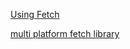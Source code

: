 

[Using Fetch](https://developer.mozilla.org/en-US/docs/Web/API/Fetch_API/Using_Fetch#Browser_compatibility)

[multi platform fetch library ](https://github.com/github/fetch)